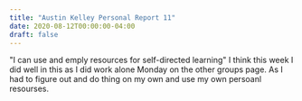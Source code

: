 ```yaml
---
title: "Austin Kelley Personal Report 11"
date: 2020-08-12T00:00:00-04:00
draft: false
---
```


"I can use and emply resources for self-directed learning" I think this week I did well in this as I did work alone Monday on the other groups page. As I had to figure out and do thing on my own and use my own persoanl resourses. 
